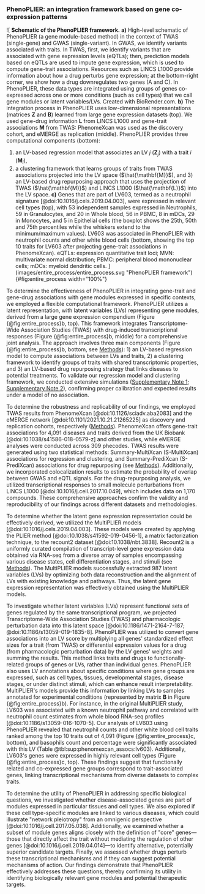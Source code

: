### PhenoPLIER: an integration framework based on gene co-expression patterns

![
**Schematic of the PhenoPLIER framework.**
**a)** High-level schematic of PhenoPLIER (a gene module-based method) in the context of TWAS (single-gene) and GWAS (single-variant).
In GWAS, we identify variants associated with traits.
In TWAS, first, we identify variants that are associated with gene expression levels (eQTLs); then, prediction models based on eQTLs are used to impute gene expression, which is used to compute gene-trait associations.
Resources such as LINCS L1000 provide information about how a drug perturbs gene expression; at the bottom-right corner, we show how a drug downregulates two genes (A and C).
In PhenoPLIER, these data types are integrated using groups of genes co-expressed across one or more conditions (such as cell types) that we call gene modules or latent variables/LVs. Created with BioRender.com.
**b)** The integration process in PhenoPLIER uses low-dimensional representations (matrices $\mathbf{Z}$ and $\mathbf{B}$) learned from large gene expression datasets (top).
We used gene-drug information $\mathbf{L}$ from LINCS L1000 and gene-trait associations $\mathbf{M}$ from TWAS: PhenomeXcan was used as the discovery cohort, and eMERGE as replication (middle).
PhenoPLIER provides three computational components (bottom):
1) an LV-based regression model that associates an LV $j$ ($\mathbf{Z}_j$) with a trait $i$ ($\mathbf{M}_i$),
2) a clustering framework that learns groups of traits from TWAS associations projected into the LV space ($\hat{\mathbf{M}}$),
and 3) an LV-based drug repurposing approach that uses the projection of TWAS ($\hat{\mathbf{M}}$) and LINCS L1000 ($\hat{\mathbf{L}}$) into the LV space.
**c)** Genes that are part of LV603, termed as a neutrophil signature [@doi:10.1016/j.cels.2019.04.003], were expressed in relevant cell types (top), with 53 independent samples expressed in Neutrophils, 59 in Granulocytes, and 20 in Whole blood, 56 in PBMC, 8 in mDCs, 29 in Monocytes, and 5 in Epithelial cells (the boxplot shows the 25th, 50th and 75th percentiles while the whiskers extend to the minimum/maximum values).
LV603 was associated in PhenoPLIER with neutrophil counts and other white blood cells (bottom, showing the top 10 traits for LV603 after projecting gene-trait associations in PhenomeXcan).
eQTLs: expression quantitative trait loci;
MVN: multivariate normal distribution;
PBMC: peripheral blood mononuclear cells;
mDCs: myeloid dendritic cells.
](images/entire_process/entire_process.svg "PhenoPLIER framework"){#fig:entire_process width="100%"}


To determine the effectiveness of PhenoPLIER in integrating gene-trait and gene-drug associations with gene modules expressed in specific contexts, we employed a flexible computational framework.
PhenoPLIER utilizes a latent representation, with latent variables (LVs) representing gene modules, derived from a large gene expression compendium (Figure {@fig:entire_process}b, top).
This framework integrates Transcriptome-Wide Association Studies (TWAS) with drug-induced transcriptional responses (Figure {@fig:entire_process}b, middle) for a comprehensive joint analysis.
The approach involves three main components (Figure {@fig:entire_process}b, bottom, see [Methods](#sec:methods)): 1) an LV-based regression model to compute associations between LVs and traits, 2) a clustering framework to identify groups of traits with shared transcriptomic properties, and 3) an LV-based drug repurposing strategy that links diseases to potential treatments.
To validate our regression model and clustering framework, we conducted extensive simulations ([Supplementary Note 1](#sm:reg:null_sim); [Supplementary Note 2](#sm:clustering:null_sim)), confirming proper calibration and expected results under a model of no association.


To determine the robustness and replicability of our findings, we employed TWAS results from PhenomeXcan [@doi:10.1126/sciadv.aba2083] and the eMERGE network [@doi:10.1101/2021.10.21.21265225] as discovery and replication cohorts, respectively ([Methods](#sec:methods:twas)).
PhenomeXcan offers gene-trait associations for 4,091 diseases and traits derived from the UK Biobank [@doi:10.1038/s41586-018-0579-z] and other studies, while eMERGE analyses were conducted across 309 phecodes.
TWAS results were generated using two statistical methods: Summary-MultiXcan (S-MultiXcan) associations for regression and clustering, and Summary-PrediXcan (S-PrediXcan) associations for drug repurposing (see [Methods](#sec:methods:predixcan)).
Additionally, we incorporated colocalization results to estimate the probability of overlap between GWAS and eQTL signals.
For the drug-repurposing analysis, we utilized transcriptional responses to small molecule perturbations from LINCS L1000 [@doi:10.1016/j.cell.2017.10.049], which includes data on 1,170 compounds.
These comprehensive approaches confirm the validity and reproducibility of our findings across different datasets and methodologies.


To determine whether the latent gene expression representation could be effectively derived, we utilized the MultiPLIER models [@doi:10.1016/j.cels.2019.04.003].
These models were created by applying the PLIER method [@doi:10.1038/s41592-019-0456-1], a matrix factorization technique, to the recount2 dataset [@doi:10.1038/nbt.3838].
Recount2 is a uniformly curated compilation of transcript-level gene expression data obtained via RNA-seq from a diverse array of samples encompassing various disease states, cell differentiation stages, and stimuli (see [Methods](#sec:methods:multiplier)).
The MultiPLIER models successfully extracted 987 latent variables (LVs) by optimizing both data reconstruction and the alignment of LVs with existing knowledge and pathways.
Thus, the latent gene expression representation was effectively obtained using the MultiPLIER models.


To investigate whether latent variables (LVs) represent functional sets of genes regulated by the same transcriptional program, we projected Transcriptome-Wide Association Studies (TWAS) and pharmacologic perturbation data into this latent space [@doi:10.1186/1471-2164-7-187; @doi:10.1186/s13059-019-1835-8].
PhenoPLIER was utilized to convert gene associations into an LV score by multiplying all genes' standardized effect sizes for a trait (from TWAS) or differential expression values for a drug (from pharmacologic perturbation data) by the LV genes' weights and summing the results.
This method links traits and drugs to functionally-related groups of genes or LVs, rather than individual genes.
PhenoPLIER also uses LV annotations about specific conditions where gene groups are expressed, such as cell types, tissues, developmental stages, disease stages, or under distinct stimuli, which can enhance result interpretability.
MultiPLIER's models provide this information by linking LVs to samples annotated for experimental conditions (represented by matrix $\mathbf{B}$ in Figure {@fig:entire_process}b).
For instance, in the original MultiPLIER study, LV603 was associated with a known neutrophil pathway and correlated with neutrophil count estimates from whole blood RNA-seq profiles [@doi:10.1186/s13059-016-1070-5].
Our analysis of LV603 using PhenoPLIER revealed that neutrophil counts and other white blood cell traits ranked among the top 10 traits out of 4,091 (Figure {@fig:entire_process}c, bottom), and basophils count and percentage were significantly associated with this LV (Table @tbl:sup:phenomexcan_assocs:lv603).
Additionally, LV603's genes were expressed in highly relevant cell types (Figure {@fig:entire_process}c, top).
These findings suggest that functionally related and co-expressed gene groups correspond to trait-associated genes, linking transcriptional mechanisms from diverse datasets to complex traits.


To determine the utility of PhenoPLIER in addressing specific biological questions, we investigated whether disease-associated genes are part of modules expressed in particular tissues and cell types.
We also explored if these cell type-specific modules are linked to various diseases, which could illustrate "network pleiotropy" from an omnigenic perspective [@doi:10.1016/j.cell.2017.05.038].
Additionally, we examined whether a subset of module genes aligns closely with the definition of "core" genes—those that directly affect the trait without mediating the regulation of other genes [@doi:10.1016/j.cell.2019.04.014]—to identify alternative, potentially superior candidate targets.
Finally, we assessed whether drugs perturb these transcriptional mechanisms and if they can suggest potential mechanisms of action.
Our findings demonstrate that PhenoPLIER effectively addresses these questions, thereby confirming its utility in identifying biologically relevant gene modules and potential therapeutic targets.

